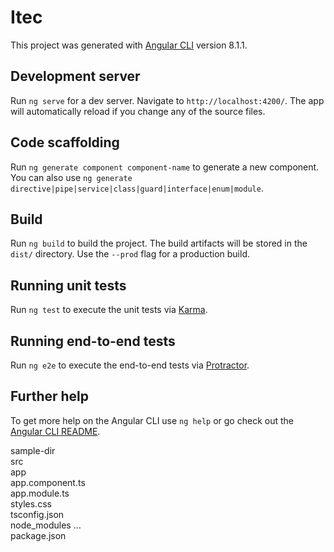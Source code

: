 # Itec

This project was generated with [Angular CLI](https://github.com/angular/angular-cli) version 8.1.1.

## Development server

Run `ng serve` for a dev server. Navigate to `http://localhost:4200/`. The app will automatically reload if you change any of the source files.

## Code scaffolding

Run `ng generate component component-name` to generate a new component. You can also use `ng generate directive|pipe|service|class|guard|interface|enum|module`.

## Build

Run `ng build` to build the project. The build artifacts will be stored in the `dist/` directory. Use the `--prod` flag for a production build.

## Running unit tests

Run `ng test` to execute the unit tests via [Karma](https://karma-runner.github.io).

## Running end-to-end tests

Run `ng e2e` to execute the end-to-end tests via [Protractor](http://www.protractortest.org/).

## Further help

To get more help on the Angular CLI use `ng help` or go check out the [Angular CLI README](https://github.com/angular/angular-cli/blob/master/README.md).

<div class=‘filetree’>
<div class=‘file’>
sample-dir
</div>
<div class=‘children’>
<div class=‘file’>
src
</div>
<div class=‘children’>
<div class=‘file’>
app
</div>
<div class=‘children’>
<div class=‘file’>
app.component.ts
</div>
<div class=‘file’>
app.module.ts
</div>
</div>
<div class=‘file’>
styles.css
</div>
<div class=‘file’>
tsconfig.json
</div>
</div>
<div class=‘file’>
node_modules …
</div>
<div class=‘file’>
package.json
</div>
</div>
</div>
